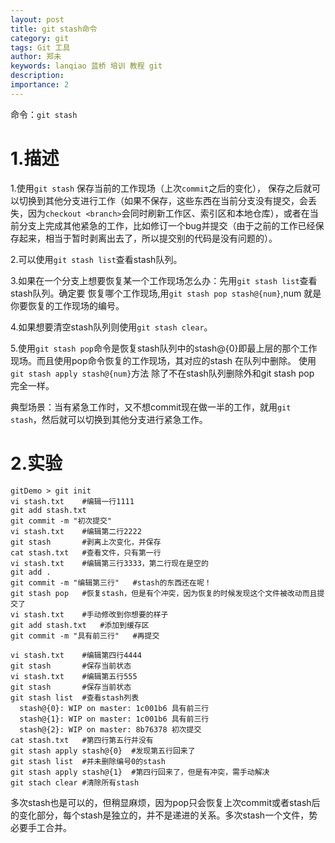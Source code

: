 ```yaml
---
layout: post
title: git stash命令
category: git
tags: Git 工具
author: 郑未
keywords: lanqiao 蓝桥 培训 教程 git
description: 
importance: 2
---
```


命令：`git stash` 

# 1.描述

1.使用`git stash` 保存当前的工作现场（上次`commit`之后的变化）， 保存之后就可以切换到其他分支进行工作（如果不保存，这些东西在当前分支没有提交，会丢失，因为`checkout <branch>`会同时刷新工作区、索引区和本地仓库），或者在当前分支上完成其他紧急的工作，比如修订一个bug并提交（由于之前的工作已经保存起来，相当于暂时剥离出去了，所以提交别的代码是没有问题的）。 

2.可以使用`git stash list`查看stash队列。 

3.如果在一个分支上想要恢复某一个工作现场怎么办：先用`git stash list`查看stash队列。确定要 恢复哪个工作现场,用`git stash pop stash@{num}`,num 就是你要恢复的工作现场的编号。 

4.如果想要清空stash队列则使用`git stash clear`。 

5.使用`git stash pop`命令是恢复stash队列中的stash@{0}即最上层的那个工作现场。而且使用pop命令恢复的工作现场，其对应的stash 在队列中删除。 
使用`git stash apply stash@{num}`方法 除了不在stash队列删除外和git stash pop 完全一样。 

典型场景：当有紧急工作时，又不想commit现在做一半的工作，就用`git stash`，然后就可以切换到其他分支进行紧急工作。

# 2.实验

```
gitDemo > git init
vi stash.txt    #编辑一行1111
git add stash.txt 
git commit -m "初次提交"
vi stash.txt    #编辑第二行2222
git stash       #剥离上次变化，并保存
cat stash.txt   #查看文件，只有第一行
vi stash.txt    #编辑第三行3333，第二行现在是空的
git add .
git commit -m "编辑第三行"   #stash的东西还在呢！
git stash pop   #恢复stash，但是有个冲突，因为恢复的时候发现这个文件被改动而且提交了
vi stash.txt    #手动修改到你想要的样子
git add stash.txt   #添加到缓存区
git commit -m "具有前三行"   #再提交

vi stash.txt    #编辑第四行4444
git stash       #保存当前状态
vi stash.txt    #编辑第五行555
git stash       #保存当前状态
git stash list  #查看stash列表
  stash@{0}: WIP on master: 1c001b6 具有前三行
  stash@{1}: WIP on master: 1c001b6 具有前三行
  stash@{2}: WIP on master: 8b76378 初次提交
cat stash.txt   #第四行第五行并没有   
git stash apply stash@{0}  #发现第五行回来了
git stash list  #并未删除编号0的stash
git stash apply stash@{1}  #第四行回来了，但是有冲突，需手动解决
git stach clear #清除所有stash
```

多次stash也是可以的，但稍显麻烦，因为pop只会恢复上次commit或者stash后的变化部分，每个stash是独立的，并不是递进的关系。多次stash一个文件，势必要手工合并。